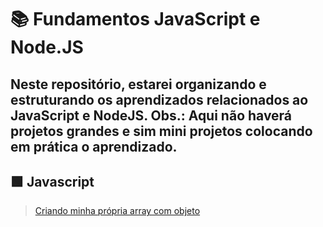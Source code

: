 # 📚 Fundamentos JavaScript e Node.JS

Neste repositório, estarei organizando e estruturando os aprendizados relacionados ao JavaScript e NodeJS.
Obs.: Aqui não haverá projetos grandes e sim mini projetos colocando em prática o aprendizado.
---
## 🟩 Javascript
>  <a href="https://github.com/diego4500/javascript_and_node/tree/main/my_array" target="_blank" rel="noopener noreferrer">Criando minha própria array com objeto</a>




